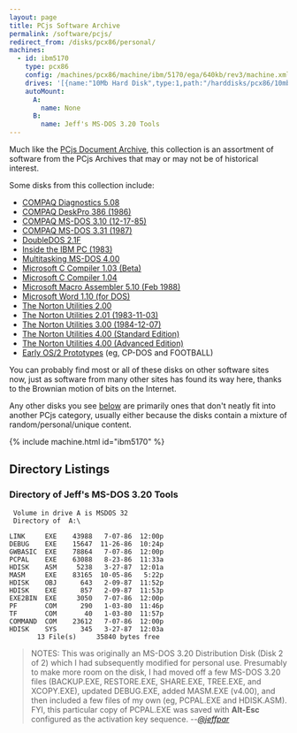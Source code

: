 ```yaml
---
layout: page
title: PCjs Software Archive
permalink: /software/pcjs/
redirect_from: /disks/pcx86/personal/
machines:
  - id: ibm5170
    type: pcx86
    config: /machines/pcx86/machine/ibm/5170/ega/640kb/rev3/machine.xml
    drives: '[{name:"10Mb Hard Disk",type:1,path:"/harddisks/pcx86/10mb/MSDOS320-C400.json"}]'
    autoMount:
      A:
        name: None
      B:
        name: Jeff's MS-DOS 3.20 Tools
---
```


Much like the [PCjs Document Archive](/documents/pcjs/), this collection is an assortment of
software from the PCjs Archives that may or may not be of historical interest.

Some disks from this collection include:

  - [COMPAQ Diagnostics 5.08](/software/pcx86/diag/compaq/5.08/)
  - [COMPAQ DeskPro 386 (1986)](/software/pcx86/diag/compaq/1986/)
  - [COMPAQ MS-DOS 3.10 (12-17-85)](/software/pcx86/sys/dos/compaq/3.10/#compaq-ms-dos-310-12-17-85)
  - [COMPAQ MS-DOS 3.31 (1987)](/software/pcx86/sys/dos/compaq/3.31/#directory-of-compaq-ms-dos-331-1987)
  - [DoubleDOS 2.1F](/software/pcx86/sys/ext/softlogic/doubledos/2.1f/)
  - [Inside the IBM PC (1983)](/software/pcx86/sw/books/inside_the_ibm_pc/)
  - [Multitasking MS-DOS 4.00](/software/pcx86/sys/dos/microsoft/4.0M/)
  - [Microsoft C Compiler 1.03 (Beta)](/software/pcx86/lang/microsoft/c/1.03/)
  - [Microsoft C Compiler 1.04](/software/pcx86/lang/microsoft/c/1.04/)
  - [Microsoft Macro Assembler 5.10 (Feb 1988)](/software/pcx86/lang/microsoft/masm/5.10x/)
  - [Microsoft Word 1.10 (for DOS)](/software/pcx86/app/microsoft/word/1.10/)
  - [The Norton Utilities 2.00](/software/pcx86/util/norton/2.00/)
  - [The Norton Utilities 2.01 (1983-11-03)](/software/pcx86/util/norton/2.01/)
  - [The Norton Utilities 3.00 (1984-12-07)](/software/pcx86/util/norton/3.00/)
  - [The Norton Utilities 4.00 (Standard Edition)](/software/pcx86/util/norton/4.00/)
  - [The Norton Utilities 4.00 (Advanced Edition)](/software/pcx86/util/norton/4.00/advanced/)
  - [Early OS/2 Prototypes](/software/pcx86/sys/os2/misc/) (eg, CP-DOS and FOOTBALL)

You can probably find most or all of these disks on other software sites now, just as software from
many other sites has found its way here, thanks to the Brownian motion of bits on the Internet.

Any other disks you see [below](#directory-listings) are primarily ones that don't neatly fit into another PCjs category,
usually either because the disks contain a mixture of random/personal/unique content.

{% include machine.html id="ibm5170" %}

## Directory Listings

### Directory of Jeff's MS-DOS 3.20 Tools

	 Volume in drive A is MSDOS 32   
	 Directory of  A:\

	LINK     EXE    43988   7-07-86  12:00p
	DEBUG    EXE    15647  11-26-86  10:24p
	GWBASIC  EXE    78864   7-07-86  12:00p
	PCPAL    EXE    63088   8-23-86  11:33a
	HDISK    ASM     5238   3-27-87  12:01a
	MASM     EXE    83165  10-05-86   5:22p
	HDISK    OBJ      643   2-09-87  11:52p
	HDISK    EXE      857   2-09-87  11:53p
	EXE2BIN  EXE     3050   7-07-86  12:00p
	PF       COM      290   1-03-80  11:46p
	TF       COM       40   1-03-80  11:57p
	COMMAND  COM    23612   7-07-86  12:00p
	HDISK    SYS      345   3-27-87  12:03a
	       13 File(s)     35840 bytes free

> NOTES: This was originally an MS-DOS 3.20 Distribution Disk (Disk 2 of 2) which I had subsequently modified for
personal use.  Presumably to make more room on the disk, I had moved off a few MS-DOS 3.20 files (BACKUP.EXE,
RESTORE.EXE, SHARE.EXE, TREE.EXE, and XCOPY.EXE), updated DEBUG.EXE, added MASM.EXE (v4.00), and then included
a few files of my own (eg, PCPAL.EXE and HDISK.ASM).  FYI, this particular copy of PCPAL.EXE was saved with **Alt-Esc**
configured as the activation key sequence. *--[@jeffpar](https://jeffpar.com)*
